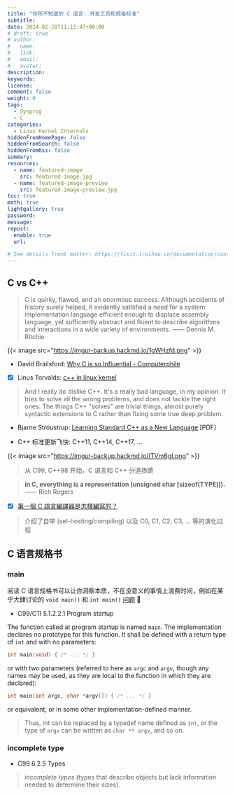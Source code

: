 ```yaml
---
title: "你所不知道的 C 语言: 开发工具和规格标准"
subtitle:
date: 2024-02-28T11:11:47+08:00
# draft: true
# author:
#   name:
#   link:
#   email:
#   avatar:
description:
keywords:
license:
comment: false
weight: 0
tags:
  - Sysprog
  - C
categories:
  - Linux Kernel Internals
hiddenFromHomePage: false
hiddenFromSearch: false
hiddenFromRss: false
summary:
resources:
  - name: featured-image
    src: featured-image.jpg
  - name: featured-image-preview
    src: featured-image-preview.jpg
toc: true
math: true
lightgallery: true
password:
message:
repost:
  enable: true
  url:

# See details front matter: https://fixit.lruihao.cn/documentation/content-management/introduction/#front-matter
---
```


<!--more-->

## C vs C++

> C is quirky, flawed, and an enormous success. Although accidents of history surely helped, it evidently satisfied a need for a system implementation language efficient enough to displace assembly language, yet sufficiently abstract and fluent to describe algorithms and interactions in a wide variety of environments. —— Dennis M. Ritchie

{{< image src="https://imgur-backup.hackmd.io/1gWHzfd.png" >}}

- David Brailsford: [Why C is so Influential - Computerphile](https://www.youtube.com/watch?v=ci1PJexnfNE)

- [x] Linus Torvalds: [c++ in linux kernel](https://www.realworldtech.com/forum/?threadid=104196&curpostid=104208)
> And I really do dislike C++. It's a really bad language, in
> my opinion. It tries to solve all the wrong problems, and
> does not tackle the right ones. The things C++ "solves"
> are trivial things, almost purely syntactic extensions to
> C rather than fixing some true deep problem.

- Bjarne Stroustrup: [Learning Standard C++ as a New Language](http://www.stroustrup.com/new_learning.pdf) [PDF]

- C++ 标准更新飞快: C++11, C++14, C++17, ...

{{< image src="https://imgur-backup.hackmd.io/ITVm6gI.png" >}}

> 从 C99, C++98 开始，C 语言和 C++ 分道扬镳

> **in C, everything is a representation (unsigned char [sizeof(TYPE)]).** —— Rich Rogers

- [x] [第一個 C 語言編譯器是怎樣編寫的？](https://kknews.cc/zh-tw/tech/bx2r3j.html)
> 介绍了自举 (sel-hosting/compiling) 以及 C0, C1, C2, C3, ... 等的演化过程

## C 语言规格书

### main

阅读 C 语言规格书可以让你洞察本质，不在没意义的事情上浪费时间，例如在某乎大肆讨论的 `void main()` 和 `int main()` [问题](https://www.zhihu.com/question/60047465) :rofl:

- C99/C11 5.1.2.2.1 Program startup

The function called at program startup is named `main`. The implementation declares no
prototype for this function. It shall be defined with a return type of `int` and with no
parameters:

```c
int main(void) { /* ... */ }
```

or with two parameters (referred to here as `argc` and `argv`, though any names may be
used, as they are local to the function in which they are declared):

```c
int main(int argc, char *argv[]) { /* ... */ }
```

or equivalent; or in some other implementation-defined manner.

> Thus, int can be replaced by a typedef name defined as `int`, or the type of `argv` can be written as `char ** argv`, and so on.

### incomplete type

- C99 6.2.5 Types
> *incomplete types* (types that describe objects but lack information needed to determine their sizes).
